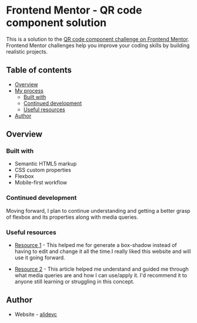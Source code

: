 # Frontend Mentor - QR code component solution

This is a solution to the [QR code component challenge on Frontend Mentor](https://www.frontendmentor.io/challenges/qr-code-component-iux_sIO_H). Frontend Mentor challenges help you improve your coding skills by building realistic projects. 

## Table of contents

- [Overview](#overview)
  <!-- - [Links](#links) -->
- [My process](#my-process)
  - [Built with](#built-with)
  - [Continued development](#continued-development)
  - [Useful resources](#useful-resources)
- [Author](#author)

## Overview

<!-- ### Links

- Solution URL: [Add solution URL here](https://your-solution-url.com)
- Live Site URL: [Add live site URL here](https://your-live-site-url.com) -->

### Built with

- Semantic HTML5 markup
- CSS custom properties
- Flexbox
- Mobile-first workflow

### Continued development

Moving forward, I plan to continue understanding and getting a better grasp of flexbox and its properties along with media queries.

### Useful resources

- [Resource 1](https://www.cssmatic.com/box-shadow) - This helped me for generate a box-shadow instead of having to edit and change it all the time.I really liked this website and will use it going forward.

- [Resource 2](https://www.freecodecamp.org/news/css-media-queries-breakpoints-media-types-standard-resolutions-and-more/) - This article helped me understand and guided me through what media queries are and how I can use/apply it. I'd recommend it to anyone still learning or struggling in this concept.

## Author

- Website - [alidevc](https://www.github.com/alidevc)


